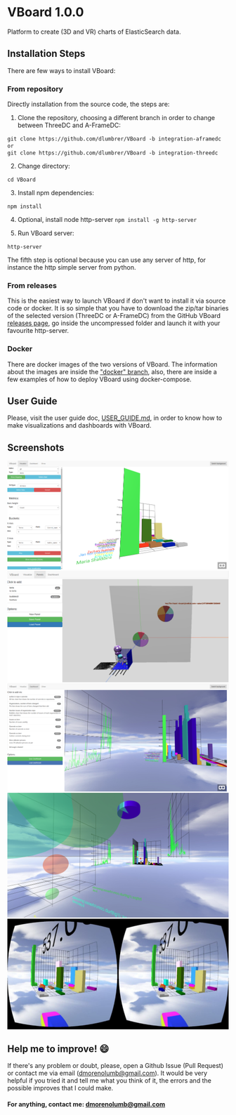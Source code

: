 # VBoard 1.0.0
Platform to create (3D and VR) charts of ElasticSearch data.

## Installation Steps

There are few ways to install VBoard:

### From repository
Directly installation from the source code, the steps are:

1. Clone the repository, choosing a different branch in order to change between ThreeDC and A-FrameDC:
```
git clone https://github.com/dlumbrer/VBoard -b integration-aframedc
or
git clone https://github.com/dlumbrer/VBoard -b integration-threedc
```
2. Change directory:
```
cd VBoard
```
3. Install npm dependencies:
```
npm install
```
4. Optional, install node http-server `npm install -g http-server`

5.  Run VBoard server:
```
http-server
```

The fifth step is optional because you can use any server of http, for instance the http simple server from python.

### From releases 

This is the easiest way to launch VBoard if don't want to install it via source code or docker. It is so simple that you have to download the zip/tar binaries of the selected version (ThreeDC or A-FrameDC) from the GitHub VBoard [releases page](https://github.com/dlumbrer/VBoard/releases), go inside the uncompressed folder and launch it with your favourite http-server.

### Docker
There are docker images of the two versions of VBoard. The information about the images are inside the ["docker" branch](https://github.com/dlumbrer/VBoard/tree/docker), also, there are inside a few examples of how to deploy VBoard using docker-compose.


## User Guide

Please, visit the user guide doc, [USER_GUIDE.md](https://github.com/dlumbrer/VBoard/blob/master/USER_GUIDE.md), in order to know how to make visualizations and dashboards with VBoard.

## Screenshots

![Screenshot](images/user_guide/examplevis1.png)
![Screenshot](images/user_guide/examplepanel2.png)
![Screenshot](images/user_guide/exampledash1.png)
![Screenshot](images/user_guide/exampledashaloneVRpc.png)
![Screenshot](images/user_guide/exampledashaloneVRmobile.jpg)


## Help me to improve! :smile:

If there's any problem or doubt, please, open a Github Issue (Pull Request) or contact me via email (dmorenolumb@gmail.com). It would be very helpful if you tried it and tell me what you think of it, the errors and the possible improves that I could make.

#### For anything, contact me: dmorenolumb@gmail.com